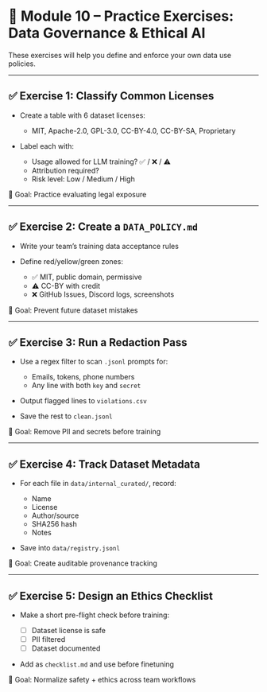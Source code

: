 # 🧪 Module 10 – Practice Exercises: Data Governance & Ethical AI

These exercises will help you define and enforce your own data use policies.

---

## ✅ Exercise 1: Classify Common Licenses

* Create a table with 6 dataset licenses:

  * MIT, Apache-2.0, GPL-3.0, CC-BY-4.0, CC-BY-SA, Proprietary
* Label each with:

  * Usage allowed for LLM training? ✅ / ❌ / ⚠️
  * Attribution required?
  * Risk level: Low / Medium / High

🎯 Goal: Practice evaluating legal exposure

---

## ✅ Exercise 2: Create a `DATA_POLICY.md`

* Write your team’s training data acceptance rules
* Define red/yellow/green zones:

  * ✅ MIT, public domain, permissive
  * ⚠️ CC-BY with credit
  * ❌ GitHub Issues, Discord logs, screenshots

🎯 Goal: Prevent future dataset mistakes

---

## ✅ Exercise 3: Run a Redaction Pass

* Use a regex filter to scan `.jsonl` prompts for:

  * Emails, tokens, phone numbers
  * Any line with both `key` and `secret`
* Output flagged lines to `violations.csv`
* Save the rest to `clean.jsonl`

🎯 Goal: Remove PII and secrets before training

---

## ✅ Exercise 4: Track Dataset Metadata

* For each file in `data/internal_curated/`, record:

  * Name
  * License
  * Author/source
  * SHA256 hash
  * Notes
* Save into `data/registry.jsonl`

🎯 Goal: Create auditable provenance tracking

---

## ✅ Exercise 5: Design an Ethics Checklist

* Make a short pre-flight check before training:

  * [ ] Dataset license is safe
  * [ ] PII filtered
  * [ ] Dataset documented
* Add as `checklist.md` and use before finetuning

🎯 Goal: Normalize safety + ethics across team workflows
